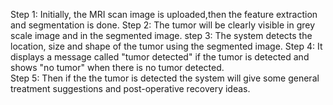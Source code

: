 Step 1: Initially, the MRI scan image is uploaded,then the feature extraction and segmentation is done. 
Step 2: The tumor will be clearly visible in grey scale image and in the segmented image.
step 3: The system detects the location, size and shape of the tumor using the segmented image.
Step 4: It displays a message called "tumor detected" if the tumor is detected and shows "no tumor" when there is no tumor detected.  
Step 5: Then if the the tumor is detected the system will give some general treatment suggestions and post-operative recovery ideas.
